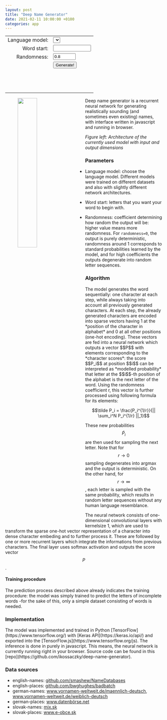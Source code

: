 ```yaml
---
layout: post
title: "Deep Name Generator"
date: 2021-02-11 10:00:00 +0100
categories: app
---
```

<!-- Loading tensorflow.js and jquery -->
<script src="https://cdn.jsdelivr.net/npm/@tensorflow/tfjs@2.0.1/dist/tf.min.js"></script>
<script src="https://code.jquery.com/jquery-3.5.1.min.js"></script>
<!-- Web interface -->
<form>
  <table>
    <tr>
      <td align="right">
        <label for="model">Language model:</label>
      </td>
      <td align="left">
        <select name="model" id="model"></select>
      </td>
    </tr>
    <tr>
      <td align="right">
        <label for="word_start">Word start:</label>
      </td>
      <td align="left">
        <input type="text" id="word_start" name="word_start" minlength="0" maxlength="20" size="12">
      </td>
    </tr>
    <tr>
      <td align="right">
        <label for="randomness">Randomness:</label>
      </td>
      <td align="left">
        <input type="number" id="randomness" name="randomness" min="0" max="10" value="0.8" size="3" step="0.1">
      </td>
    </tr>
    <tr>
      <td align="right">
      </td>
      <td align="left">
        <input type="button" value="Generate!" id="generate" onclick=predict>
      </td>
    </tr>
    <tr>
      <td colspan="2" align="center">
        <h3 id="output">&nbsp;</h3>
      </td>
    </tr>
  </table>
</form>


<p>
  <img src="" id="network_picture" width="35%" align="left" hspace="40" />
</p>
Deep name generator is a recurrent neural network for generating realistically sounding (and sometimes even existing) names, with interface written in javascript and running in browser.  

*Figure left: Architecture of the currently used model with input and output dimensions*
<h3 id="output">Parameters</h3>

- Language model: choose the language model. Different models were trained on different datasets and also with slightly different network architectures.

- Word start: letters that you want your word to begin with.

- Randomness: coefficient determining how random the output will be: higher value means more randomness. For `randomness=0`, the output is purely deterministic, randomness around 1 corresponds to standard probabilities learned by the model, and for high coefficients the outputs degenerate into random letter sequences.

<h3 id="output">Algorithm</h3>
The model generates the word sequentially: one character at each step, while always taking into account all previously generated characters. At each step, the already generated characters are encoded into sparse vectors having 1 at the *position of the character in alphabet* and 0 at all other positions (one-hot encoding). These vectors are fed into a neural network which outputs a vector $$P$$ with elements corresponding to the *character scores*: the score $$P_i$$ at position $$i$$ can be interpreted as *modelled probability* that letter at the $$i$$-th position of the alphabet is the next letter of the word. Using the randomness coefficient r, this vector is further processed using following formula for its elements:

$$\tilde P_i = \frac{P_i^{1/r}}{|| \sum_i^N P_i^{1/r} ||_1}$$

These new probabilities $$\tilde P_i$$ are then used for sampling the next letter. Note that for $$r \rightarrow 0$$ sampling degenerates into argmax and the output is deterministic. On the other hand, for $$r \rightarrow \infty$$, each letter is sampled with the same probability, which results in random letter sequences without any human language resemblance.

The neural network consists of one-dimensional convolutional layers with kernelsize 1, which are used to transform the sparse one-hot vector representation of a character into dense character embeding and to further process it. These are followed by one or more recurrent layers which integrate the informations from previous characters. The final layer uses softmax activation and outputs the score vector $$P$$.

<h4 id="output">Training procedure</h4>
The prediction process described above already indicates the training procedure: the model was simply trained to predict the letters of incomplete words -for the sake of this, only a simple dataset consisting of words is needed.

<h3 id="output">Implementation</h3>
The model was implemented and trained in Python [TensorFlow](https://www.tensorflow.org/) with [Keras API](https://keras.io/api/) and exported into the [TensorFlow.js](https://www.tensorflow.org/js). The inference is done in purely in javascript. This means, the neural network is currently running right in your browser. Source code can be found in this [repo](https://github.com/ikossaczky/deep-name-generator).

<h3 id="output">Data sources</h3>
<ul>
  <li>english-names: <a
      href="https://github.com/smashew/NameDatabases/blob/master/NamesDatabases/first%20names/us.txt">github.com/smashew/NameDatabases</a>
  </li>
  <li>english-places: <a
      href="https://raw.githubusercontent.com/bwghughes/badbatch/master/data/uk-towns-list/uk-towns.csv">github.com/bwghughes/badbatch</a>
  </li>
  <li>german-names: <a href="https://www.vornamen-weltweit.de/maennlich-deutsch.php"
      rel="nofollow">www.vornamen-weltweit.de/maennlich-deutsch</a>, <a
      href="https://www.vornamen-weltweit.de/weiblich-deutsch.php"
      rel="nofollow">www.vornamen-weltweit.de/weiblich-deutsch</a></li>
  <li>german-places: <a href="https://www.datenb%C3%B6rse.net/item/Liste_von_deutschen_Staedtenamen_.csv"
      rel="nofollow">www.datenbörse.net</a></li>
  <li>slovak-names: <a href="https://mix.sk/deti/babatko/mena-deti/" rel="nofollow">mix.sk</a></li>
  <li>slovak-places: <a href="https://www.e-obce.sk/zoznam_vsetkych_obci.html" rel="nofollow">www.e-obce.sk</a></li>
</ul>


<!-- Loading js interface to neural network directly from github using combinatronics.com-->
<script src="https://combinatronics.com/ikossaczky/deep-name-generator/master/network_interface.js"></script>